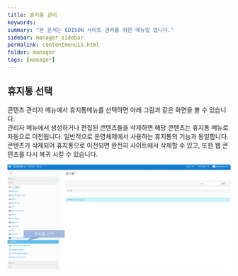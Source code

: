 ```yaml
---
title: 휴지통 관리
keywords:
summary: "본 문서는 EDISON 사이트 관리를 위한 매뉴얼 입니다."
sidebar: manager_sidebar
permalink: contentmenu15.html
folder: manager
tags: [manager]
---
```


## 휴지통 선택
콘텐츠 관리자 메뉴에서 휴지통메뉴를 선택하면 아래 그림과 같은 화면을 볼 수 있습니다.<br>
관리자 메뉴에서 생성하거나 편집된 콘텐츠들을 삭제하면 해당 콘텐츠는 휴지통 메뉴로 자동으로 이전됩니다. 일반적으로 운영체제에서 사용하는 휴지통의 기능과 동일합니다. 콘텐츠가 삭제되어 휴지통으로 이전되면 완전히 사이트에서 삭제할 수 있고, 또한 웹 콘텐츠를 다시 복귀 시킬 수 있습니다.<br>

![capture](/images/manager/managercontent/36.png "휴지통 선택")<br>
